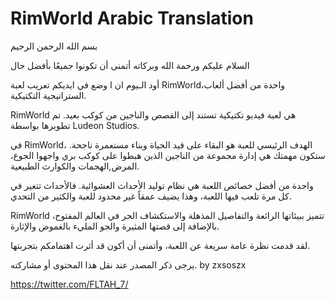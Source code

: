 RimWorld Arabic Translation
===========

بسم الله الرحمن الرحيم

السلام عليكم ورحمة الله وبركاته
أتمنى أن تكونوا جميعًا بأفضل حال

أود الـيوم ان ا وضع في ايديكم تعريب لعبة RimWorld،واحدة من أفضل ألعاب الستراتيجية التكتيكية.

RimWorld هي لعبة فيديو تكتيكية تستند إلى القصص والناجين من كوكب بعيد. تم تطويرها بواسطة Ludeon Studios.

في RimWorld، الهدف الرئيسي للعبة هو البقاء على قيد الحياة وبناء مستعمرة ناجحة. ستكون مهمتك هي إدارة مجموعة من الناجين الذين هبطوا على كوكب بري واجهوا الجوع، المرض,الهجمات والكوارث الطبيعية.

واحدة من أفضل خصائص اللعبة هي نظام توليد الأحداث العشوائية. فالأحداث تتغير في كل مرة تلعب فيها اللعبة، وهذا يضيف عمقاً غير محدود للعبة والكثير من التحدي.


RimWorld تتميز ببيئاتها الرائعة والتفاصيل المذهلة والاستكشاف الحر في العالم المفتوح، بالإضافة إلى قصتها المثيرة والجو المليء بالغموض والإثارة.

لقد قدمت نظرة عامة سريعة عن اللعبة، وأتمنى أن أكون قد أثرت اهتمامكم بتجربتها.


يرجى ذكر المصدر عند نقل هذا المحتوى أو مشاركته.
by zxsoszx

https://twitter.com/FLTAH_7/
